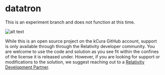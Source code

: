 # datatron
This is an experiment branch and does not function at this time.

![alt text](https://raw.githubusercontent.com/username/projectname/branch/path/to/img.png)

While this is an open source project on the kCura GitHub account, support is only available through through the Relativity developer community. You are welcome to use the code and solution as you see fit within the confines of the license it is released under. However, if you are looking for support or modifications to the solution, we suggest reaching out to a [Relativity Development Partner](https://www.kcura.com/relativity/ediscovery-resources/ecosystem).
